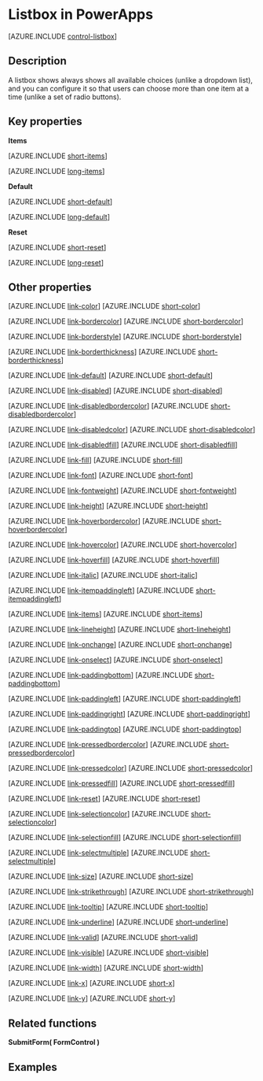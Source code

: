 <properties
    pageTitle="Listbox control: reference | Microsoft PowerApps"
    description="Information, including properties and examples, about the listbox control"
    services=""
    suite="powerapps"
    documentationCenter="na"
    authors="gregli-msft"
    manager="erikre"
    editor=""
    tags=""/>

<tags
   ms.service="powerapps"
   ms.devlang="na"
   ms.topic="article"
   ms.tgt_pltfrm="na"
   ms.workload="na"
   ms.date="02/12/2016"
   ms.author="gregli"/>

# Listbox in PowerApps #
[AZURE.INCLUDE [control-listbox](../../includes/control-listbox.md)]

## Description ##
A listbox shows always shows all available choices (unlike a dropdown list), and you can configure it so that users can choose more than one item at a time (unlike a set of radio buttons).

## Key properties ##
**Items**

[AZURE.INCLUDE [short-items](../../includes/short-items.md)]

[AZURE.INCLUDE [long-items](../../includes/long-items.md)]

**Default**

[AZURE.INCLUDE [short-default](../../includes/short-default.md)]

[AZURE.INCLUDE [long-default](../../includes/long-default.md)]

**Reset**

[AZURE.INCLUDE [short-reset](../../includes/short-reset.md)]

[AZURE.INCLUDE [long-reset](../../includes/long-reset.md)]

## Other properties ##
[AZURE.INCLUDE [link-color](../../includes/link-color.md)]
[AZURE.INCLUDE [short-color](../../includes/short-color.md)]

[AZURE.INCLUDE [link-bordercolor](../../includes/link-bordercolor.md)]
[AZURE.INCLUDE [short-bordercolor](../../includes/short-bordercolor.md)]

[AZURE.INCLUDE [link-borderstyle](../../includes/link-borderstyle.md)]
[AZURE.INCLUDE [short-borderstyle](../../includes/short-borderstyle.md)]

[AZURE.INCLUDE [link-borderthickness](../../includes/link-borderthickness.md)]
[AZURE.INCLUDE [short-borderthickness](../../includes/short-borderthickness.md)]

[AZURE.INCLUDE [link-default](../../includes/link-default.md)]
[AZURE.INCLUDE [short-default](../../includes/short-default.md)]

[AZURE.INCLUDE [link-disabled](../../includes/link-disabled.md)]
[AZURE.INCLUDE [short-disabled](../../includes/short-disabled.md)]

[AZURE.INCLUDE [link-disabledbordercolor](../../includes/link-disabledbordercolor.md)]
[AZURE.INCLUDE [short-disabledbordercolor](../../includes/short-disabledbordercolor.md)]

[AZURE.INCLUDE [link-disabledcolor](../../includes/link-disabledcolor.md)]
[AZURE.INCLUDE [short-disabledcolor](../../includes/short-disabledcolor.md)]

[AZURE.INCLUDE [link-disabledfill](../../includes/link-disabledfill.md)]
[AZURE.INCLUDE [short-disabledfill](../../includes/short-disabledfill.md)]

[AZURE.INCLUDE [link-fill](../../includes/link-fill.md)]
[AZURE.INCLUDE [short-fill](../../includes/short-fill.md)]

[AZURE.INCLUDE [link-font](../../includes/link-font.md)]
[AZURE.INCLUDE [short-font](../../includes/short-font.md)]

[AZURE.INCLUDE [link-fontweight](../../includes/link-fontweight.md)]
[AZURE.INCLUDE [short-fontweight](../../includes/short-fontweight.md)]

[AZURE.INCLUDE [link-height](../../includes/link-height.md)]
[AZURE.INCLUDE [short-height](../../includes/short-height.md)]

[AZURE.INCLUDE [link-hoverbordercolor](../../includes/link-hoverbordercolor.md)]
[AZURE.INCLUDE [short-hoverbordercolor](../../includes/short-hoverbordercolor.md)]

[AZURE.INCLUDE [link-hovercolor](../../includes/link-hovercolor.md)]
[AZURE.INCLUDE [short-hovercolor](../../includes/short-hovercolor.md)]

[AZURE.INCLUDE [link-hoverfill](../../includes/link-hoverfill.md)]
[AZURE.INCLUDE [short-hoverfill](../../includes/short-hoverfill.md)]

[AZURE.INCLUDE [link-italic](../../includes/link-italic.md)]
[AZURE.INCLUDE [short-italic](../../includes/short-italic.md)]

[AZURE.INCLUDE [link-itempaddingleft](../../includes/link-itempaddingleft.md)]
[AZURE.INCLUDE [short-itempaddingleft](../../includes/short-itempaddingleft.md)]

[AZURE.INCLUDE [link-items](../../includes/link-items.md)]
[AZURE.INCLUDE [short-items](../../includes/short-items.md)]

[AZURE.INCLUDE [link-lineheight](../../includes/link-lineheight.md)]
[AZURE.INCLUDE [short-lineheight](../../includes/short-lineheight.md)]

[AZURE.INCLUDE [link-onchange](../../includes/link-onchange.md)]
[AZURE.INCLUDE [short-onchange](../../includes/short-onchange.md)]

[AZURE.INCLUDE [link-onselect](../../includes/link-onselect.md)]
[AZURE.INCLUDE [short-onselect](../../includes/short-onselect.md)]

[AZURE.INCLUDE [link-paddingbottom](../../includes/link-paddingbottom.md)]
[AZURE.INCLUDE [short-paddingbottom](../../includes/short-paddingbottom.md)]

[AZURE.INCLUDE [link-paddingleft](../../includes/link-paddingleft.md)]
[AZURE.INCLUDE [short-paddingleft](../../includes/short-paddingleft.md)]

[AZURE.INCLUDE [link-paddingright](../../includes/link-paddingright.md)]
[AZURE.INCLUDE [short-paddingright](../../includes/short-paddingright.md)]

[AZURE.INCLUDE [link-paddingtop](../../includes/link-paddingtop.md)]
[AZURE.INCLUDE [short-paddingtop](../../includes/short-paddingtop.md)]

[AZURE.INCLUDE [link-pressedbordercolor](../../includes/link-pressedbordercolor.md)]
[AZURE.INCLUDE [short-pressedbordercolor](../../includes/short-pressedbordercolor.md)]

[AZURE.INCLUDE [link-pressedcolor](../../includes/link-pressedcolor.md)]
[AZURE.INCLUDE [short-pressedcolor](../../includes/short-pressedcolor.md)]

[AZURE.INCLUDE [link-pressedfill](../../includes/link-pressedfill.md)]
[AZURE.INCLUDE [short-pressedfill](../../includes/short-pressedfill.md)]

[AZURE.INCLUDE [link-reset](../../includes/link-reset.md)]
[AZURE.INCLUDE [short-reset](../../includes/short-reset.md)]

[AZURE.INCLUDE [link-selectioncolor](../../includes/link-selectioncolor.md)]
[AZURE.INCLUDE [short-selectioncolor](../../includes/short-selectioncolor.md)]

[AZURE.INCLUDE [link-selectionfill](../../includes/link-selectionfill.md)]
[AZURE.INCLUDE [short-selectionfill](../../includes/short-selectionfill.md)]

[AZURE.INCLUDE [link-selectmultiple](../../includes/link-selectmultiple.md)]
[AZURE.INCLUDE [short-selectmultiple](../../includes/short-selectmultiple.md)]

[AZURE.INCLUDE [link-size](../../includes/link-size.md)]
[AZURE.INCLUDE [short-size](../../includes/short-size.md)]

[AZURE.INCLUDE [link-strikethrough](../../includes/link-strikethrough.md)]
[AZURE.INCLUDE [short-strikethrough](../../includes/short-strikethrough.md)]

[AZURE.INCLUDE [link-tooltip](../../includes/link-tooltip.md)]
[AZURE.INCLUDE [short-tooltip](../../includes/short-tooltip.md)]

[AZURE.INCLUDE [link-underline](../../includes/link-underline.md)]
[AZURE.INCLUDE [short-underline](../../includes/short-underline.md)]

[AZURE.INCLUDE [link-valid](../../includes/link-valid.md)]
[AZURE.INCLUDE [short-valid](../../includes/short-valid.md)]

[AZURE.INCLUDE [link-visible](../../includes/link-visible.md)]
[AZURE.INCLUDE [short-visible](../../includes/short-visible.md)]

[AZURE.INCLUDE [link-width](../../includes/link-width.md)]
[AZURE.INCLUDE [short-width](../../includes/short-width.md)]

[AZURE.INCLUDE [link-x](../../includes/link-x.md)]
[AZURE.INCLUDE [short-x](../../includes/short-x.md)]

[AZURE.INCLUDE [link-y](../../includes/link-y.md)]
[AZURE.INCLUDE [short-y](../../includes/short-y.md)]

## Related functions ##

**SubmitForm( FormControl )**

## Examples ##
